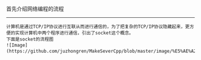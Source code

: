 首先介绍网络编程的流程
____
    计算机是通过TCP/IP协议进行互联从而进行通信的，为了把复杂的TCP/IP协议隐藏起来，更方便的实现计算机中两个程序进行通信，引出了socket这个概念。
    下面是socket的流程图
    ![Image](https://github.com/juzhongren/MakeSeverCpp/blob/master/image/%E5%AE%A2%E6%88%B7%E6%9C%8D%E5%8A%A1%E5%99%A8%E6%B5%81%E7%A8%8B%E5%9B%BE.png)

